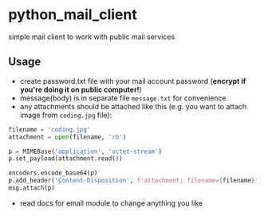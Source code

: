 # python_mail_client
simple mail client to work with public mail services

## Usage
- create password.txt file with your mail account password (**encrypt if you're doing it on public computer!**)
- message(body) is in separate file `message.txt` for convenience
- any attachments should be attached like this (e.g. you want to attach image from `coding.jpg` file):
```python
filename = 'coding.jpg'
attachment = open(filename, 'rb')

p = MIMEBase('application', 'octet-stream')
p.set_payload(attachment.read())

encoders.encode_base64(p)
p.add_header('Content-Disposition', f'attachment; filename={filename}')
msg.attach(p)
```
- read docs for email module to change anything you like
